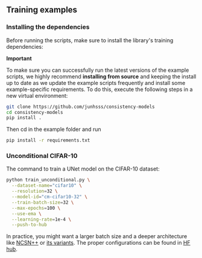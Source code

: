 ## Training examples

### Installing the dependencies

Before running the scripts, make sure to install the library's training dependencies:

**Important**

To make sure you can successfully run the latest versions of the example scripts, we highly recommend **installing from source** and keeping the install up to date as we update the example scripts frequently and install some example-specific requirements. To do this, execute the following steps in a new virtual environment:

```bash
git clone https://github.com/junhsss/consistency-models
cd consistency-models
pip install .
```

Then cd in the example folder and run

```bash
pip install -r requirements.txt
```

### Unconditional CIFAR-10

The command to train a UNet model on the CIFAR-10 dataset:

```bash
python train_unconditional.py \
  --dataset-name="cifar10" \
  --resolution=32 \
  --model-id="cm-cifar10-32" \
  --train-batch-size=32 \
  --max-epochs=100 \
  --use-ema \
  --learning-rate=1e-4 \
  --push-to-hub
```

In practice, you might want a larger batch size and a deeper architecture like [NCSN++](https://arxiv.org/abs/2011.13456) or [its variants](https://arxiv.org/abs/2105.05233). The proper configurations can be found in [HF hub](https://huggingface.co/google/ncsnpp-ffhq-1024).

